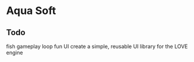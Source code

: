# Aqua Soft




## Todo
fish
gameplay loop
fun
UI
create a simple, reusable UI library for the LOVE engine
